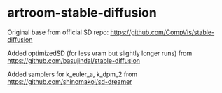 # artroom-stable-diffusion

Original base from official SD repo: https://github.com/CompVis/stable-diffusion

Added optimizedSD (for less vram but slightly longer runs) from https://github.com/basujindal/stable-diffusion

Added samplers for k_euler_a, k_dpm_2 from https://github.com/shinomakoi/sd-dreamer
